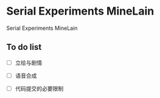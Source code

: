 # Serial Experiments MineLain
 Serial Experiments MineLain

## To do list
- [ ] 立绘与剧情

-[ ] 语音合成

-[ ] 代码提交的必要限制
